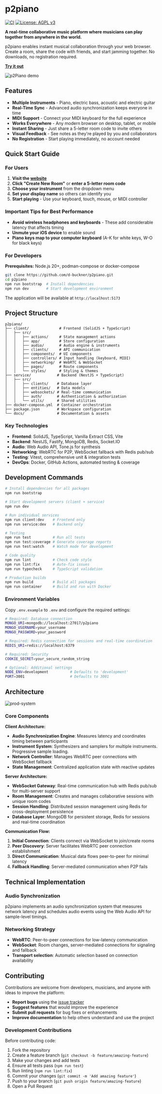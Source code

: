 # p2piano

[![CI](https://img.shields.io/github/actions/workflow/status/d-buckner/p2piano/test-coverage.yml?branch=main&label=CI)](https://github.com/d-buckner/p2piano/actions)
[![License: AGPL v3](https://img.shields.io/badge/License-AGPL%20v3-blue.svg)](https://www.gnu.org/licenses/agpl-3.0)

**A real-time collaborative music platform where musicians can play together from anywhere in the world.**

p2piano enables instant musical collaboration through your web browser. Create a room, share the code with friends, and start jamming together. No downloads, no registration required.

**[Try it out](https://p2piano.com)**

![p2Piano demo](docs/demo-screenshot.png)

## Features

- **Multiple Instruments** - Piano, electric bass, acoustic and electric guitar
- **Real-Time Sync** - Advanced audio synchronization keeps everyone in time
- **MIDI Support** - Connect your MIDI keyboard for the full experience
- **Works Everywhere** - Any modern browser on desktop, tablet, or mobile
- **Instant Sharing** - Just share a 5-letter room code to invite others
- **Visual Feedback** - See notes as they're played by you and collaborators
- **No Registration** - Start playing immediately, no account needed

## Quick Start Guide

### For Users

1. **Visit the [website](https://p2piano.com)**
2. **Click "Create New Room"** or **enter a 5-letter room code**
3. **Choose your instrument** from the dropdown menu
4. **Set your display name** so others can identify you
5. **Start playing** - Use your keyboard, touch, mouse, or MIDI controller

### Important Tips for Best Performance
- **Avoid wireless headphones and keyboards** - These add considerable latency that affects timing
- **Unmute your iOS device** to enable sound
- **Piano keys map to your computer keyboard** (A-K for white keys, W-O for black keys)

### For Developers

**Prerequisites:** Node.js 20+, podman-compose or docker-compose

```bash
git clone https://github.com/d-buckner/p2piano.git
cd p2piano
npm run bootstrap  # Install dependencies
npm run dev        # Start development environment
```

The application will be available at `http://localhost:5173`

## Project Structure

```
p2piano/
├── client/              # Frontend (SolidJS + TypeScript)
│   ├── src/
│   │   ├── actions/     # State management actions
│   │   ├── app/         # Store configuration
│   │   ├── audio/       # Audio engine & instruments
│   │   ├── clients/     # API communication
│   │   ├── components/  # UI components
│   │   ├── controllers/ # Input handling (keyboard, MIDI)
│   │   ├── networking/  # WebRTC & WebSocket
│   │   ├── pages/       # Route components
│   │   └── styles/      # Styling & themes
├── service/            # Backend (NestJS + TypeScript)
│   ├── src/
│   │   ├── clients/    # Database layer
│   │   ├── entities/   # Data models
│   │   ├── websockets/ # Real-time communication
│   │   ├── auth/       # Authentication & authorization
│   │   └── utils/      # Shared utilities
├── docker-compose.yml  # Container orchestration
├── package.json        # Workspace configuration
└── docs/               # Documentation & assets
```

### Key Technologies

- **Frontend**: SolidJS, TypeScript, Vanilla Extract CSS, Vite
- **Backend**: NestJS, Fastify, MongoDB, Redis, Socket.IO
- **Audio**: Web Audio API, Tone.js for synthesis
- **Networking**: WebRTC for P2P, WebSocket fallback with Redis pub/sub
- **Testing**: Vitest, comprehensive unit & integration tests
- **DevOps**: Docker, GitHub Actions, automated testing & coverage

## Development Commands

```bash
# Install dependencies for all packages
npm run bootstrap

# Start development servers (client + service)
npm run dev

# Run individual services
npm run client:dev    # Frontend only
npm run service:dev   # Backend only

# Testing
npm run test          # Run all tests
npm run test:coverage # Generate coverage reports
npm run test:watch    # Watch mode for development

# Code quality
npm run lint          # Check code style
npm run lint:fix      # Auto-fix issues
npm run typecheck     # TypeScript validation

# Production builds
npm run build         # Build all packages
npm run container     # Build and run with Docker
```

### Environment Variables

Copy `.env.example` to `.env` and configure the required settings:

```bash
# Required: Database connection
MONGO_URI=mongodb://localhost:27017/p2piano
MONGO_USERNAME=your_username
MONGO_PASSWORD=your_password

# Required: Redis connection for sessions and real-time coordination
REDIS_URI=redis://localhost:6379

# Required: Security
COOKIE_SECRET=your_secure_random_string

# Optional: Additional settings
NODE_ENV=development          # Defaults to 'development'
PORT=3001                     # Defaults to 3001
```

## Architecture

![prod-system](./docs/design/prod-system.svg)

### Core Components

**Client Architecture:**
- **Audio Synchronization Engine**: Measures latency and coordinates timing between participants
- **Instrument System**: Synthesizers and samplers for multiple instruments. Progressive sample loading.
- **Network Controller**: Manages WebRTC peer connections with WebSocket fallback
- **State Management**: Centralized application state with reactive updates

**Server Architecture:**
- **WebSocket Gateway**: Real-time communication hub with Redis pub/sub for multi-server support
- **Room Management**: Creates and manages collaborative sessions with unique room codes
- **Session Handling**: Distributed session management using Redis for cross-deployment persistence
- **Database Layer**: MongoDB for persistent storage, Redis for sessions and real-time coordination

**Communication Flow:**
1. **Initial Connection**: Clients connect via WebSocket to join/create rooms
2. **Peer Discovery**: Server facilitates WebRTC peer connection establishment
3. **Direct Communication**: Musical data flows peer-to-peer for minimal latency
4. **Fallback Handling**: Server-mediated communication when P2P fails

## Technical Implementation

### Audio Synchronization

p2piano implements an audio synchronization system that measures network latency and schedules audio events using the Web Audio API for sample-level timings.

### Networking Strategy

- **WebRTC**: Peer-to-peer connections for low-latency communication
- **WebSocket**: Room changes, server-mediated connections for signaling and fallback
- **Transport selection**: Automatic selection based on connection availability

## Contributing

Contributions are welcome from developers, musicians, and anyone with ideas to improve the platform:

- **Report bugs** using the [issue tracker](https://github.com/d-buckner/p2piano/issues)
- **Suggest features** that would improve the experience
- **Submit pull requests** for bug fixes or enhancements
- **Improve documentation** to help others understand and use the project

### Development Contributions

Before contributing code:

1. Fork the repository
2. Create a feature branch (`git checkout -b feature/amazing-feature`)
3. Make your changes and add tests
4. Ensure all tests pass (`npm run test`)
5. Run linting (`npm run lint:fix`)
6. Commit your changes (`git commit -m 'Add amazing feature'`)
7. Push to your branch (`git push origin feature/amazing-feature`)
8. Open a Pull Request
